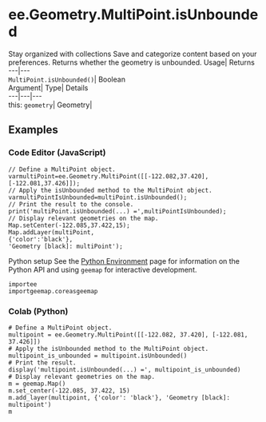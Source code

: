  
#  ee.Geometry.MultiPoint.isUnbounded 
Stay organized with collections  Save and categorize content based on your preferences. 
Returns whether the geometry is unbounded. Usage| Returns  
---|---  
`MultiPoint.isUnbounded()`| Boolean  
Argument| Type| Details  
---|---|---  
this: `geometry`| Geometry|   
## Examples
### Code Editor (JavaScript)
```
// Define a MultiPoint object.
varmultiPoint=ee.Geometry.MultiPoint([[-122.082,37.420],[-122.081,37.426]]);
// Apply the isUnbounded method to the MultiPoint object.
varmultiPointIsUnbounded=multiPoint.isUnbounded();
// Print the result to the console.
print('multiPoint.isUnbounded(...) =',multiPointIsUnbounded);
// Display relevant geometries on the map.
Map.setCenter(-122.085,37.422,15);
Map.addLayer(multiPoint,
{'color':'black'},
'Geometry [black]: multiPoint');
```

Python setup
See the [ Python Environment](https://developers.google.com/earth-engine/guides/python_install) page for information on the Python API and using `geemap` for interactive development.
```
importee
importgeemap.coreasgeemap
```

### Colab (Python)
```
# Define a MultiPoint object.
multipoint = ee.Geometry.MultiPoint([[-122.082, 37.420], [-122.081, 37.426]])
# Apply the isUnbounded method to the MultiPoint object.
multipoint_is_unbounded = multipoint.isUnbounded()
# Print the result.
display('multipoint.isUnbounded(...) =', multipoint_is_unbounded)
# Display relevant geometries on the map.
m = geemap.Map()
m.set_center(-122.085, 37.422, 15)
m.add_layer(multipoint, {'color': 'black'}, 'Geometry [black]: multipoint')
m
```


